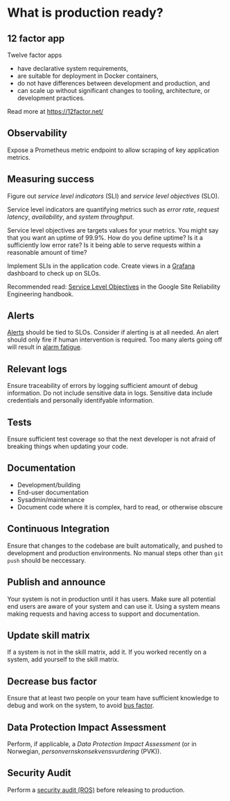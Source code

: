 # What is production ready?

## 12 factor app
Twelve factor apps

- have declarative system requirements,
- are suitable for deployment in Docker containers,
- do not have differences between development and production, and
- can scale up without significant changes to tooling, architecture, or development practices.

Read more at https://12factor.net/

## Observability
Expose a Prometheus metric endpoint to allow scraping of key application metrics.

## Measuring success
Figure out _service level indicators_ (SLI) and _service level objectives_ (SLO).

Service level indicators are quantifying metrics such as _error rate_, _request
latency_, _availability_, and _system throughput_.

Service level objectives are targets values for your metrics. You might say
that you want an uptime of 99.9%. How do you define uptime? Is it a
sufficiently low error rate? Is it being able to serve requests within a
reasonable amount of time?

Implement SLIs in the application code. Create views in a
[Grafana](https://grafana.nais.io) dashboard to check up on SLOs.

Recommended read: [Service Level
Objectives](https://sre.google/sre-book/service-level-objectives/) in the
Google Site Reliability Engineering handbook.

## Alerts
[Alerts](https://doc.nais.io/observability/alerts/) should be tied to SLOs.
Consider if alerting is at all needed. An alert should only fire if human intervention is required.
Too many alerts going off will result in [alarm fatigue](https://en.wikipedia.org/wiki/Alarm_fatigue).

## Relevant logs
Ensure traceability of errors by logging sufficient amount of debug information.
Do not include sensitive data in logs. Sensitive data include credentials and
personally identifyable information.

## Tests
Ensure sufficient test coverage so that the next developer is not afraid of
breaking things when updating your code.

## Documentation
* Development/building
* End-user documentation
* Sysadmin/maintenance
* Document code where it is complex, hard to read, or otherwise obscure

## Continuous Integration
Ensure that changes to the codebase are built automatically, and pushed to
development and production environments. No manual steps other than `git push`
should be neccessary.

## Publish and announce
Your system is not in production until it has users.
Make sure all potential end users are aware of your system and can use it.
Using a system means making requests and having access to support and documentation.

## Update skill matrix
If a system is not in the skill matrix, add it.
If you worked recently on a system, add yourself to the skill matrix.

## Decrease bus factor
Ensure that at least two people on your team have sufficient knowledge to debug
and work on the system, to avoid [bus factor](https://en.wikipedia.org/wiki/Bus_factor).

## Data Protection Impact Assessment
Perform, if applicable, a _Data Protection Impact Assessment_ (or in Norwegian, _personvernskonsekvensvurdering_ (PVK)).

## Security Audit
Perform a [security audit (ROS)](https://doc.nais.io/clusters/migrating-to-gcp/#ros) before releasing to production.
